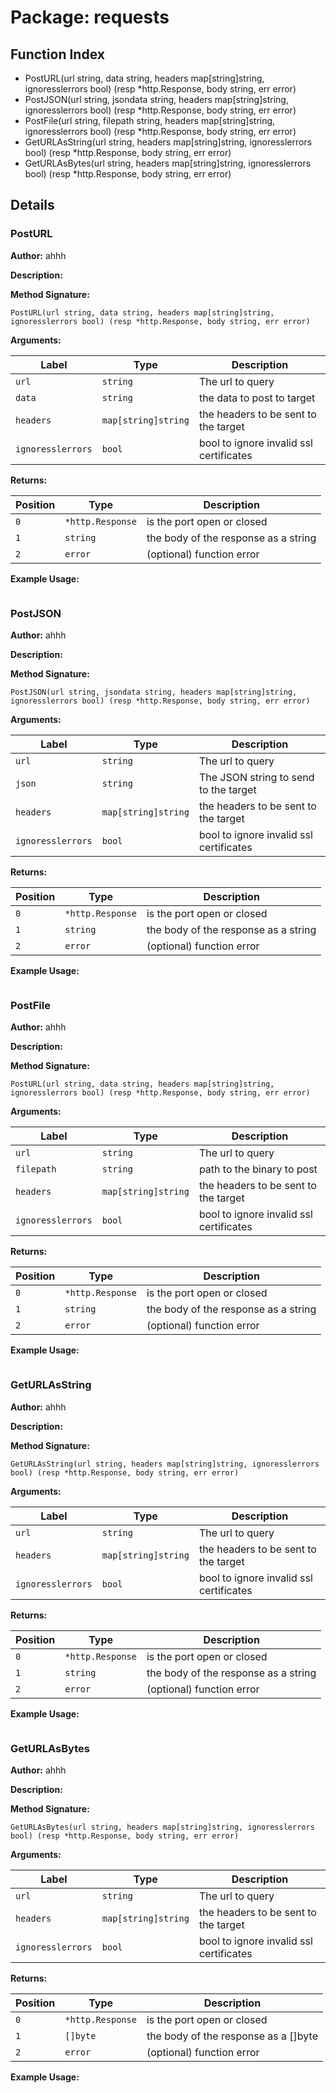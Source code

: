 # Package: requests

## Function Index

- PostURL(url string, data string, headers map[string]string, ignoresslerrors bool) (resp *http.Response, body string, err error)
- PostJSON(url string, jsondata string, headers map[string]string, ignoresslerrors bool) (resp *http.Response, body string, err error)
- PostFile(url string, filepath string, headers map[string]string, ignoresslerrors bool) (resp *http.Response, body string, err error)
- GetURLAsString(url string, headers map[string]string, ignoresslerrors bool) (resp *http.Response, body string, err error)
- GetURLAsBytes(url string, headers map[string]string, ignoresslerrors bool) (resp *http.Response, body string, err error)

## Details

### PostURL

**Author:** ahhh

**Description:** 

**Method Signature:**

```
PostURL(url string, data string, headers map[string]string, ignoresslerrors bool) (resp *http.Response, body string, err error)
```

**Arguments:**

| Label             | Type                | Description                                |
|-------------------|---------------------|--------------------------------------------|
| `url`             | `string`            | The url to query                           |
| `data`            | `string`            | the data to post to target                 |
| `headers`         | `map[string]string` | the headers to be sent to the target       |
| `ignoresslerrors` | `bool`              | bool to ignore invalid ssl certificates    |

**Returns:**

| Position  | Type             | Description                                |
|-----------|------------------|--------------------------------------------|
| `0`       | `*http.Response` | is the port open or closed                 |
| `1`       | `string`         | the body of the response as a string       |
| `2`       | `error`          | (optional) function error                  |

**Example Usage:**

```

```


### PostJSON

**Author:** ahhh

**Description:** 

**Method Signature:**

```
PostJSON(url string, jsondata string, headers map[string]string, ignoresslerrors bool) (resp *http.Response, body string, err error)
```

**Arguments:**

| Label             | Type                | Description                                |
|-------------------|---------------------|--------------------------------------------|
| `url`             | `string`            | The url to query                           |
| `json`            | `string`            | The JSON string to send to the target      |
| `headers`         | `map[string]string` | the headers to be sent to the target       |
| `ignoresslerrors` | `bool`              | bool to ignore invalid ssl certificates    |


**Returns:**

| Position  | Type             | Description                                |
|-----------|------------------|--------------------------------------------|
| `0`       | `*http.Response` | is the port open or closed                 |
| `1`       | `string`         | the body of the response as a string       |
| `2`       | `error`          | (optional) function error                  |

**Example Usage:**

```

```

### PostFile

**Author:** ahhh

**Description:** 

**Method Signature:**

```
PostURL(url string, data string, headers map[string]string, ignoresslerrors bool) (resp *http.Response, body string, err error)
```

**Arguments:**

| Label             | Type                | Description                                |
|-------------------|---------------------|--------------------------------------------|
| `url`             | `string`            | The url to query                           |
| `filepath`        | `string`            | path to the binary to post                 |
| `headers`         | `map[string]string` | the headers to be sent to the target       |
| `ignoresslerrors` | `bool`              | bool to ignore invalid ssl certificates    |

**Returns:**

| Position  | Type             | Description                                |
|-----------|------------------|--------------------------------------------|
| `0`       | `*http.Response` | is the port open or closed                 |
| `1`       | `string`         | the body of the response as a string       |
| `2`       | `error`          | (optional) function error                  |

**Example Usage:**

```

```

### GetURLAsString

**Author:** ahhh

**Description:** 

**Method Signature:**

```
GetURLAsString(url string, headers map[string]string, ignoresslerrors bool) (resp *http.Response, body string, err error)
```

**Arguments:**

| Label             | Type                | Description                                |
|-------------------|---------------------|--------------------------------------------|
| `url`             | `string`            | The url to query                           |
| `headers`         | `map[string]string` | the headers to be sent to the target       |
| `ignoresslerrors` | `bool`              | bool to ignore invalid ssl certificates    |

**Returns:**

| Position  | Type             | Description                                |
|-----------|------------------|--------------------------------------------|
| `0`       | `*http.Response` | is the port open or closed                 |
| `1`       | `string`         | the body of the response as a string       |
| `2`       | `error`          | (optional) function error                  |

**Example Usage:**

```

```

### GetURLAsBytes

**Author:** ahhh

**Description:** 

**Method Signature:**

```
GetURLAsBytes(url string, headers map[string]string, ignoresslerrors bool) (resp *http.Response, body string, err error)
```

**Arguments:**

| Label             | Type                | Description                                |
|-------------------|---------------------|--------------------------------------------|
| `url`             | `string`            | The url to query                           |
| `headers`         | `map[string]string` | the headers to be sent to the target       |
| `ignoresslerrors` | `bool`              | bool to ignore invalid ssl certificates    |

**Returns:**

| Position  | Type             | Description                                |
|-----------|------------------|--------------------------------------------|
| `0`       | `*http.Response` | is the port open or closed                 |
| `1`       | `[]byte`         | the body of the response as a []byte       |
| `2`       | `error`          | (optional) function error                  |

**Example Usage:**

```

```
